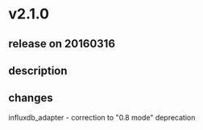 # v2.1.0

## release on 20160316
## description
## changes
influxdb_adapter - correction to "0.8 mode" deprecation


